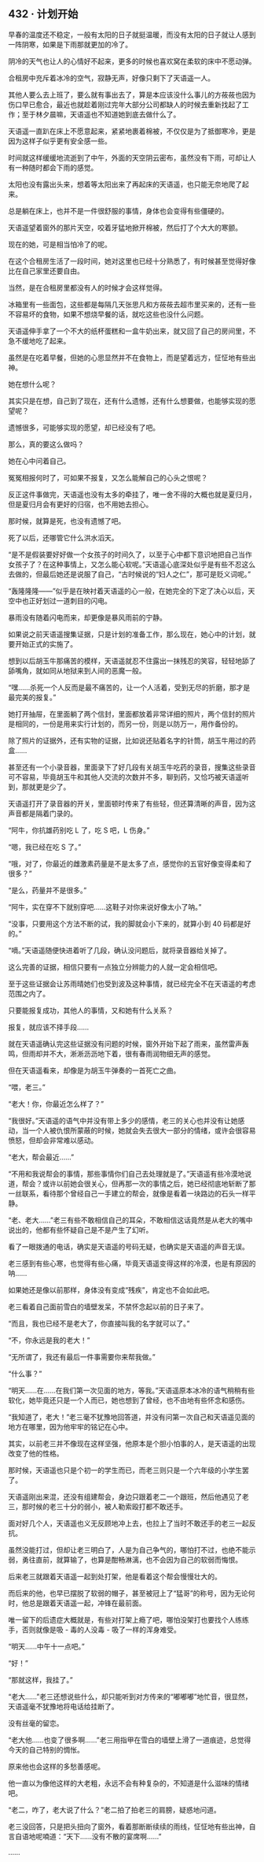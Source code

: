 ## 432 · 计划开始

早春的温度还不稳定，一般有太阳的日子就挺温暖，而没有太阳的日子就让人感到一阵阴寒，如果是下雨那就更加的冷了。

阴冷的天气也让人的心情好不起来，更多的时候也喜欢窝在柔软的床中不愿动弹。

合租房中充斥着冰冷的空气，寂静无声，好像只剩下了天语遥一人。

其他人要么去上班了，要么就有事出去了，算是本应该没什么事儿的方莜莜也因为伤口早已愈合，最近也就趁着刚过完年大部分公司都缺人的时候去重新找起了工作；至于林夕晨嘛，天语遥也不知道她到底去做什么了。

天语遥一直趴在床上不愿意起来，紧紧地裹着棉被，不仅仅是为了抵御寒冷，更是因为这样子似乎更有安全感一些。

时间就这样缓缓地流逝到了中午，外面的天空阴云密布，虽然没有下雨，可却让人有一种随时都会下雨的感觉。

太阳也没有露出头来，想着等太阳出来了再起床的天语遥，也只能无奈地爬了起来。

总是躺在床上，也并不是一件很舒服的事情，身体也会变得有些僵硬的。

天语遥望着窗外的那片天空，咬着牙猛地掀开棉被，然后打了个大大的寒颤。

现在的她，可是相当怕冷了的呢。

在这个合租房生活了一段时间，她对这里也已经十分熟悉了，有时候甚至觉得好像比在自己家里还要自由。

当然，是在合租房里都没有人的时候才会这样觉得。

冰箱里有一些面包，这些都是每隔几天张思凡和方莜莜去超市里买来的，还有一些不容易坏的食物，如果不想烧早餐的话，就吃这些也没什么问题。

天语遥伸手拿了一个不大的纸杯蛋糕和一盒牛奶出来，就又回了自己的房间里，不急不缓地吃了起来。

虽然是在吃着早餐，但她的心思显然并不在食物上，而是望着远方，怔怔地有些出神。

她在想什么呢？

其实只是在想，自己到了现在，还有什么遗憾，还有什么想要做，也能够实现的愿望呢？

遗憾很多，可能够实现的愿望，却已经没有了吧。

那么，真的要这么做吗？

她在心中问着自己。

冤冤相报何时了，可如果不报复，又怎么能解自己的心头之恨呢？

反正这件事做完，天语遥也没有太多的牵挂了，唯一舍不得的大概也就是夏归月，但是夏归月会有更好的归宿，也不用她去担心。

那时候，就算是死，也没有遗憾了吧。

死了以后，还哪管它什么洪水滔天。

“是不是假装要好好做一个女孩子的时间久了，以至于心中都下意识地把自己当作女孩子了？在这种事情上，又怎么能心软呢。”天语遥心底深处似乎是有些不忍这么去做的，但最后她还是说服了自己，“古时候说的“妇人之仁”，那可是贬义词呢。”

“轰隆隆隆——”似乎是在映衬着天语遥的心一般，在她完全的下定了决心以后，天空中也正好划过一道刺目的闪电。

暴雨没有随着闪电而来，却更像是暴风雨前的宁静。

如果说之前天语遥搜集证据，只是计划的准备工作，那么现在，她心中的计划，就要开始正式的实施了。

想到以后胡玉牛那痛苦的模样，天语遥就忍不住露出一抹残忍的笑容，轻轻地舔了舔嘴角，就如同从地狱来到人间的恶魔一般。

“嘿……杀死一个人反而是最不痛苦的，让一个人活着，受到无尽的折磨，那才是最完美的报复。”

她打开抽屉，在里面躺了两个信封，里面都放着非常详细的照片，两个信封的照片是相同的，一份是用来实行计划的，而另一份，则是以防万一，用作备份的。

除了照片的证据外，还有实物的证据，比如说还贴着名字的针筒，胡玉牛用过的药盒……

甚至还有一个小录音器，里面录下了好几段有关胡玉牛吃药的录音，搜集这些录音可不容易，毕竟胡玉牛和其他人交流的次数并不多，聊到药，又恰巧被天语遥听到，那就更是少了。

天语遥打开了录音器的开关，里面顿时传来了有些轻，但还算清晰的声音，因为这声音都是隔着门录的。

“阿牛，你抗雄药别吃 L 了，吃 S 吧，L 伤身。”

“嗯，我已经在吃 S 了。”

“哦，对了，你最近的雌激素药量是不是太多了点，感觉你的五官好像变得柔和了很多？”

“是么，药量并不是很多。”

“阿牛，实在穿不下就别穿吧……这鞋子对你来说好像太小了呐。”

“没事，只要用这个方法不断的试，我的脚就会小下来的，就算小到 40 码都是好的。”

“嘀。”天语遥随便快进着听了几段，确认没问题后，就将录音器给关掉了。

这么完善的证据，相信只要有一点独立分辨能力的人就一定会相信吧。

至于这些证据会让苏雨晴她们也受到波及这种事情，就已经完全不在天语遥的考虑范围之内了。

只要能报复成功，其他人的事情，又和她有什么关系？

报复，就应该不择手段……

就在天语遥确认完这些证据没有问题的时候，窗外开始下起了雨来，虽然雷声轰鸣，但雨却并不大，淅淅沥沥地下着，很有春雨润物细无声的感觉。

但在天语遥看来，却像是为胡玉牛弹奏的一首死亡之曲。

“喂，老三。”

“老大！你，你最近怎么样了？”

“我很好。”天语遥的语气中并没有带上多少的感情，老三的关心也并没有让她感动，当一个人被仇恨所蒙蔽的时候，她就会失去很大一部分的情绪，或许会很容易愤怒，但却会非常难以感动。

“老大，帮会最近……”

“不用和我说帮会的事情，那些事情你们自己去处理就是了。”天语遥有些冷漠地说道，帮会？或许以前她会很关心，但再那一次的事情之后，她已经彻底地斩断了那一丝联系，看待那个曾经自己一手建立的帮会，就像是看着一块路边的石头一样平静。

“老、老大……”老三有些不敢相信自己的耳朵，不敢相信这话竟然是从老大的嘴中说出的，他都有些怀疑自己是不是产生了幻听。

看了一眼拨通的电话，确实是天语遥的号码无疑，也确实是天语遥的声音无误。

老三感到有些心寒，也觉得有些心痛，毕竟天语遥变得这样的冷漠，也是有原因的呐……

如果她还是像以前那样，身体没有变成“残疾”，肯定也不会如此吧。

老三看着自己面前雪白的墙壁发呆，不禁怀念起以前的日子来了。

“而且，我也已经不是老大了，你直接叫我的名字就可以了。”

“不，你永远是我的老大！”

“无所谓了，我还有最后一件事需要你来帮我做。”

“什么事？”

“明天……在……在我们第一次见面的地方，等我。”天语遥原本冰冷的语气稍稍有些软化，她毕竟还只是一个人而已，她也想到了曾经，也不由地有些怀念和感伤。

“我知道了，老大！”老三毫不犹豫地回答道，并没有问第一次自己和天语遥见面的地方在哪里，因为他牢牢的铭记在心中。

其实，以前老三并不像现在这样坚强，他原本是个胆小怕事的人，是天语遥的出现改变了他的性格。

那时候，天语遥也只是个初一的学生而已，而老三则只是一个六年级的小学生罢了。

天语遥刚出来混，还没有组建帮会，身边只跟着老二一个跟班，然后他遇见了老三，那时候的老三十分的弱小，被人勒索殴打都不敢还手。

面对好几个人，天语遥也义无反顾地冲上去，也拉上了当时不敢还手的老三一起反抗。

虽然没能打过，但却让老三明白了，人是为自己争气的，哪怕打不过，也绝不能示弱，勇往直前，就算输了，也算是酣畅淋漓，也不会因为自己的软弱而悔恨。

后来老三就跟着天语遥一起到处打架，他是看着这个帮会慢慢壮大的。

而后来的他，也早已摆脱了软弱的帽子，甚至被冠上了“猛哥”的称号，因为无论何时，他总是跟着天语遥一起，冲锋在最前面。

唯一留下的后遗症大概就是，有些对打架上瘾了吧，哪怕没架打也要找个人练练手，否则就像是吸 - 毒的人没毒 - 吸了一样的浑身难受。

“明天……中午十一点吧。”

“好！”

“那就这样，我挂了。”

“老大……”老三还想说些什么，却只能听到对方传来的“嘟嘟嘟”地忙音，很显然，天语遥毫不犹豫地将电话给挂断了。

没有丝毫的留恋。

“老大他……也变了很多啊……”老三用指甲在雪白的墙壁上滑了一道痕迹，总觉得今天的自己特别的惆怅。

原来他也会这样的多愁善感呢。

他一直以为像他这样的大老粗，永远不会有种复杂的，不知道是什么滋味的情绪吧。

“老二，咋了，老大说了什么？”老二拍了拍老三的肩膀，疑惑地问道。

老三没回答，只是把头扭向了窗外，看着那断断续续的雨线，怔怔地有些出神，自言自语地呢喃道：“天下……没有不散的宴席啊……”

……
